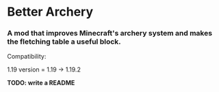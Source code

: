 # Better Archery

### A mod that improves Minecraft's archery system and makes the fletching table a useful block.

Compatibility:

1.19 version = 1.19 -> 1.19.2

**TODO: write a README**
